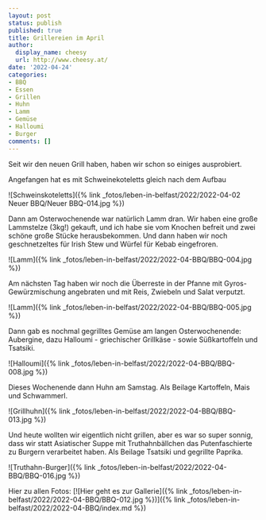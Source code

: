 ```yaml
---
layout: post
status: publish
published: true
title: Grillereien im April
author:
  display_name: cheesy
  url: http://www.cheesy.at/
date: '2022-04-24'
categories:
- BBQ
- Essen
- Grillen
- Huhn
- Lamm
- Gemüse
- Halloumi
- Burger
comments: []
---
```

Seit wir den neuen Grill haben, haben wir schon so einiges ausprobiert.

Angefangen hat es mit Schweinekoteletts gleich nach dem Aufbau

![Schweinskoteletts]({% link _fotos/leben-in-belfast/2022/2022-04-02 Neuer BBQ/Neuer BBQ-014.jpg %})

Dann am Osterwochenende war natürlich Lamm dran. Wir haben eine große Lammstelze (3kg!) gekauft, und ich habe sie vom Knochen befreit und zwei schöne große Stücke herausbekommen. Und dann haben wir noch geschnetzeltes für Irish Stew und Würfel für Kebab eingefroren.

![Lamm]({% link _fotos/leben-in-belfast/2022/2022-04-BBQ/BBQ-004.jpg %})

Am nächsten Tag haben wir noch die Überreste in der Pfanne mit Gyros-Gewürzmischung angebraten und mit Reis, Zwiebeln und Salat verputzt.

![Lamm]({% link _fotos/leben-in-belfast/2022/2022-04-BBQ/BBQ-005.jpg %})

Dann gab es nochmal gegrilltes Gemüse am langen Osterwochenende: Aubergine, dazu Halloumi - griechischer Grillkäse - sowie Süßkartoffeln und Tsatsiki.

![Halloumi]({% link _fotos/leben-in-belfast/2022/2022-04-BBQ/BBQ-008.jpg %})

Dieses Wochenende dann Huhn am Samstag. Als Beilage Kartoffeln, Mais und Schwammerl.

![Grillhuhn]({% link _fotos/leben-in-belfast/2022/2022-04-BBQ/BBQ-013.jpg %})

Und heute wollten wir eigentlich nicht grillen, aber es war so super sonnig, dass wir statt Asiatischer Suppe mit Truthahnbällchen das Putenfaschierte zu Burgern verarbeitet haben. Als Beilage Tsatsiki und gegrillte Paprika.

![Truthahn-Burger]({% link _fotos/leben-in-belfast/2022/2022-04-BBQ/BBQ-016.jpg %})

Hier zu allen Fotos:
[![Hier geht es zur Gallerie]({% link _fotos/leben-in-belfast/2022/2022-04-BBQ/BBQ-012.jpg %})]({% link _fotos/leben-in-belfast/2022/2022-04-BBQ/index.md %})